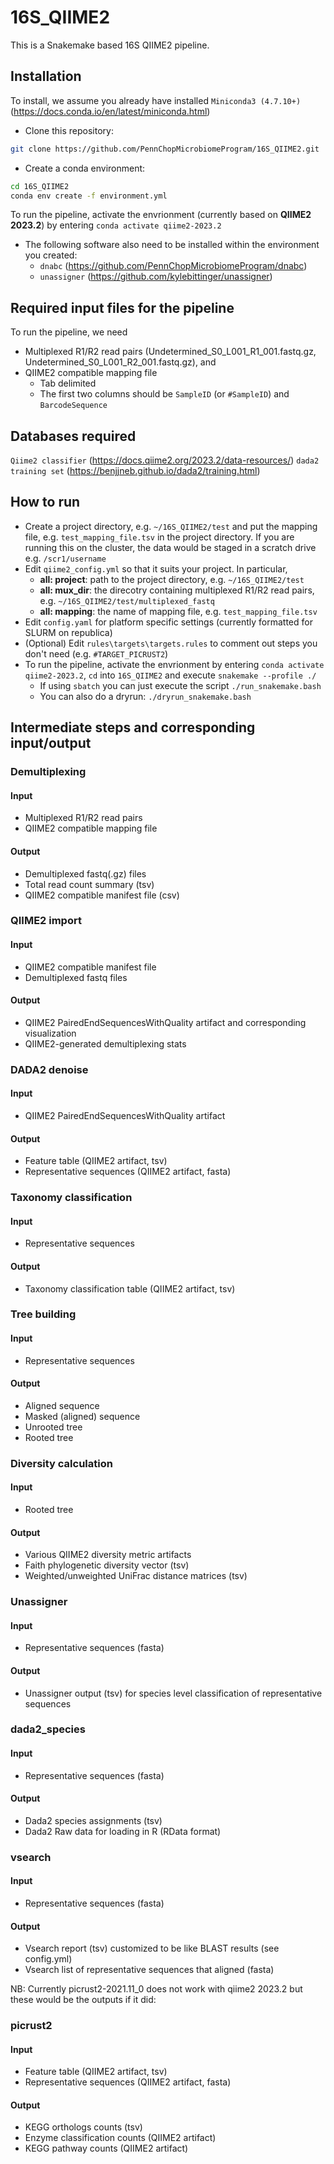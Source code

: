 # 16S_QIIME2
This is a Snakemake based 16S QIIME2 pipeline.

## Installation
To install, we assume you already have installed `Miniconda3 (4.7.10+)` (https://docs.conda.io/en/latest/miniconda.html)
- Clone this repository:
```bash
git clone https://github.com/PennChopMicrobiomeProgram/16S_QIIME2.git
```
- Create a conda environment:
```bash
cd 16S_QIIME2
conda env create -f environment.yml
```

To run the pipeline, activate the envrionment (currently based on **QIIME2 2023.2**) by entering
`conda activate qiime2-2023.2`

- The following software also need to be installed within the environment you created:
  - `dnabc` (https://github.com/PennChopMicrobiomeProgram/dnabc)
  - `unassigner` (https://github.com/kylebittinger/unassigner)

## Required input files for the pipeline
To run the pipeline, we need
- Multiplexed R1/R2 read pairs (Undetermined_S0_L001_R1_001.fastq.gz, Undetermined_S0_L001_R2_001.fastq.gz), and
- QIIME2 compatible mapping file
  - Tab delimited
  - The first two columns should be `SampleID` (or `#SampleID`) and `BarcodeSequence`

## Databases required
`Qiime2 classifier` (https://docs.qiime2.org/2023.2/data-resources/)
`dada2 training set` (https://benjjneb.github.io/dada2/training.html)

## How to run
- Create a project directory, e.g. `~/16S_QIIME2/test` and put the mapping file, e.g. `test_mapping_file.tsv` in the project directory. If you are running this on the cluster, the data would be staged in a scratch drive e.g. `/scr1/username`
- Edit `qiime2_config.yml` so that it suits your project. In particular,
  - **all: project**: path to the project directory, e.g. `~/16S_QIIME2/test`
  - **all: mux_dir**: the direcotry containing multiplexed R1/R2 read pairs, e.g. `~/16S_QIIME2/test/multiplexed_fastq` 
  - **all: mapping**: the name of mapping file, e.g. `test_mapping_file.tsv`
- Edit `config.yaml` for platform specific settings (currently formatted for SLURM on republica)
- (Optional) Edit `rules\targets\targets.rules` to comment out steps you don't need (e.g. `#TARGET_PICRUST2`)
- To run the pipeline, activate the envrionment by entering `conda activate qiime2-2023.2`, `cd` into `16S_QIIME2` and execute `snakemake --profile ./`
  - If using `sbatch` you can just execute the script `./run_snakemake.bash`
  - You can also do a dryrun: `./dryrun_snakemake.bash`
  
## Intermediate steps and corresponding input/output

### Demultiplexing
#### Input
- Multiplexed R1/R2 read pairs
- QIIME2 compatible mapping file
#### Output
- Demultiplexed fastq(.gz) files
- Total read count summary (tsv)
- QIIME2 compatible manifest file (csv)

### QIIME2 import
#### Input
- QIIME2 compatible manifest file
- Demultiplexed fastq files
#### Output
- QIIME2 PairedEndSequencesWithQuality artifact and corresponding visualization
- QIIME2-generated demultiplexing stats

### DADA2 denoise
#### Input
- QIIME2 PairedEndSequencesWithQuality artifact
#### Output
- Feature table (QIIME2 artifact, tsv)
- Representative sequences (QIIME2 artifact, fasta)

### Taxonomy classification
#### Input
- Representative sequences 
#### Output
- Taxonomy classification table (QIIME2 artifact, tsv) 

### Tree building
#### Input
- Representative sequences 
#### Output
- Aligned sequence
- Masked (aligned) sequence
- Unrooted tree
- Rooted tree

### Diversity calculation
#### Input
- Rooted tree
#### Output
- Various QIIME2 diversity metric artifacts
- Faith phylogenetic diversity vector (tsv)
- Weighted/unweighted UniFrac distance matrices (tsv)

### Unassigner
#### Input
- Representative sequences (fasta)
#### Output
- Unassigner output (tsv) for species level classification of representative sequences

### dada2_species
#### Input
- Representative sequences (fasta)
#### Output
- Dada2 species assignments (tsv)
- Dada2 Raw data for loading in R (RData format)

### vsearch
#### Input
- Representative sequences (fasta)
#### Output
- Vsearch report (tsv) customized to be like BLAST results (see config.yml)
- Vsearch list of representative sequences that aligned (fasta)

NB: Currently picrust2-2021.11_0 does not work with qiime2 2023.2 but these would be the outputs if it did:
### picrust2

#### Input
- Feature table (QIIME2 artifact, tsv)
- Representative sequences (QIIME2 artifact, fasta)

#### Output
- KEGG orthologs counts (tsv)
- Enzyme classification counts (QIIME2 artifact)
- KEGG pathway counts (QIIME2 artifact)